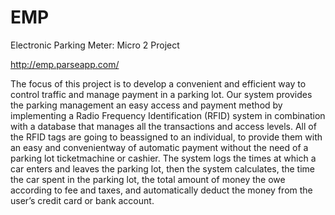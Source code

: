 # EMP
Electronic Parking Meter: Micro 2 Project

http://emp.parseapp.com/

  The focus of this project is to develop a convenient and efficient way to control traffic and manage payment in a parking lot.
Our system provides the parking management an easy access and payment method by implementing a Radio Frequency Identification 
(RFID) system in combination with a database that manages all the transactions and access levels. All of the RFID tags are 
going to beassigned to an individual, to provide them with an easy and convenientway of automatic payment without the need 
of a parking lot ticketmachine or cashier. The system logs the times at which a car enters and leaves the parking lot, then
the system calculates, the time the car spent in the parking lot, the total amount of money the owe according to fee and taxes,
and automatically deduct the money from the user’s credit card or bank account.


